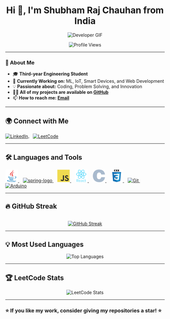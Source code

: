 <h1 align="center">Hi 👋, I'm Shubham Raj Chauhan from India</h1>

<p align="center">
  <img src="https://user-images.githubusercontent.com/55389276/140866485-8fb1c876-9a8f-4d6a-98dc-08c4981eaf70.gif" alt="Developer GIF" width="400">
</p>

<p align="center">
  <img src="https://komarev.com/ghpvc/?username=ShubhamRajChauhan&label=Profile%20views&color=0e75b6&style=flat" alt="Profile Views" />
</p>

---

### 🚀 **About Me**
- 🎓 **Third-year Engineering Student**
- 🔭 **Currently Working on:** ML, IoT, Smart Devices, and Web Development
- 💡 **Passionate about:** Coding, Problem Solving, and Innovation
- 👨‍💻 **All of my projects are available on [GitHub](https://github.com/ShubhamRajChauhan)**
- 📫 **How to reach me: [Email](mailto:shubhamrajchauhan07@gmail.com)** 

---

## 🌍 **Connect with Me**
<p align="left">
  <a href="https://www.linkedin.com/in/shubham-raj-chauhan-5a4aa5280/" target="_blank">
    <img align="center" src="https://raw.githubusercontent.com/rahuldkjain/github-profile-readme-generator/master/src/images/icons/Social/linked-in-alt.svg" alt="LinkedIn" height="30" width="40" />
  </a> &nbsp;&nbsp;
  <a href="https://leetcode.com/shubhamrajchauhan07/" target="_blank">
    <img align="center" src="https://raw.githubusercontent.com/rahuldkjain/github-profile-readme-generator/master/src/images/icons/Social/leet-code.svg" alt="LeetCode" height="30" width="40" />
  </a>
</p>

---

## 🛠 **Languages and Tools**
<p align="left">
  <a href="https://www.java.com" target="_blank"> 
    <img src="https://raw.githubusercontent.com/devicons/devicon/master/icons/java/java-original.svg" alt="Java" width="40" height="40"/> 
  </a> &nbsp;&nbsp;
  <a href="https://www.java.com" target="_blank"> 
    <img src="https://img.icons8.com/color/48/spring-logo.png" alt="spring-logo" width="40" height="40"/> 
  </a> &nbsp;&nbsp;
  <a href="https://developer.mozilla.org/en-US/docs/Web/JavaScript" target="_blank"> 
    <img src="https://raw.githubusercontent.com/devicons/devicon/master/icons/javascript/javascript-original.svg" alt="JavaScript" width="40" height="40"/> 
  </a> &nbsp;&nbsp;
  <a href="https://reactjs.org/" target="_blank"> 
    <img src="https://raw.githubusercontent.com/devicons/devicon/master/icons/react/react-original-wordmark.svg" alt="React" width="40" height="40"/> 
  </a> &nbsp;&nbsp;
  <a href="https://www.cprogramming.com/" target="_blank"> 
    <img src="https://raw.githubusercontent.com/devicons/devicon/master/icons/c/c-original.svg" alt="C" width="40" height="40"/> 
  </a> &nbsp;&nbsp;
  <a href="https://www.w3schools.com/css/" target="_blank"> 
    <img src="https://raw.githubusercontent.com/devicons/devicon/master/icons/css3/css3-original-wordmark.svg" alt="CSS3" width="40" height="40"/> 
  </a> &nbsp;&nbsp;
  <a href="https://git-scm.com/" target="_blank"> 
    <img src="https://www.vectorlogo.zone/logos/git-scm/git-scm-icon.svg" alt="Git" width="40" height="40"/> 
  </a> &nbsp;&nbsp;
  <a href="https://www.arduino.cc/" target="_blank"> 
    <img src="https://cdn.worldvectorlogo.com/logos/arduino-1.svg" alt="Arduino" width="40" height="40"/> 
  </a> 
</p>

---

## 🔥 **GitHub Streak**
<p align="center">
  <!-- Main Streak Image with Cache Refresh -->
<!--   <img src="https://github-readme-streak-stats.herokuapp.com/?user=ShubhamRajChauhan&theme=dark&v=1" alt="GitHub Streak" /> -->
  <br>
  <!-- Alternative Streak Stats -->
  <a href="https://github.com/ShubhamRajChauhan">
    <img src="https://streak-stats.demolab.com/?user=ShubhamRajChauhan&theme=dark" alt="GitHub Streak" />
  </a>
</p>

---



## 💡 **Most Used Languages**
<p align="center">
  <img src="https://github-readme-stats.vercel.app/api/top-langs/?username=ShubhamRajChauhan&layout=compact&theme=dark&hide_border=false" alt="Top Languages" />
</p>

---

## 🏆 **LeetCode Stats**
<p align="center">
  <img src="https://leetcard.jacoblin.cool/shubhamrajchauhan07?theme=dark" alt="LeetCode Stats">
</p>

---


### ⭐ **If you like my work, consider giving my repositories a star!** ⭐

